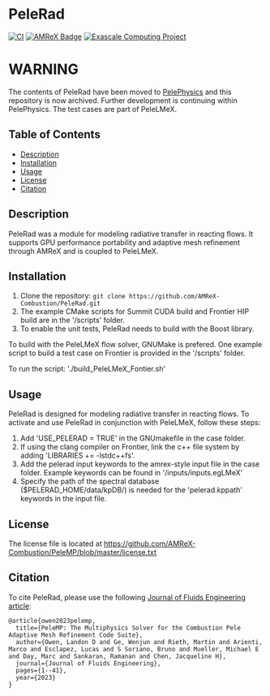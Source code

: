 # PeleRad

[![CI](https://github.com/AMReX-Combustion/PeleRad/actions/workflows/linux.yml/badge.svg)](https://github.com/AMReX-Combustion/PeleRad)
[![AMReX Badge](https://img.shields.io/static/v1?label=%22powered%20by%22&message=%22AMReX%22&color=%22blue%22)](https://amrex-codes.github.io/amrex/)
[![Exascale Computing Project](https://img.shields.io/badge/supported%20by-ECP-blue)](https://www.exascaleproject.org/research-project/combustion-pele/)

# WARNING

The contents of PeleRad have been moved to [PelePhysics](https://github.com/AMReX-Combustion/PelePhysics) and this repository is now archived.
Further development is continuing within PelePhysics. The test cases are part of PeleLMeX.

## Table of Contents
- [Description](#description)
- [Installation](#installation)
- [Usage](#usage)
- [License](#license)
- [Citation](#citation)

## Description
PeleRad was a module for modeling radiative transfer in reacting flows. It supports GPU performance portability and adaptive mesh refinement through AMReX and is coupled to PeleLMeX.

## Installation
1. Clone the repository: `git clone https://github.com/AMReX-Combustion/PeleRad.git`
2. The example CMake scripts for Summit CUDA build and Frontier HIP build are in the '/scripts' folder.
3. To enable the unit tests, PeleRad needs to build with the Boost library.

To build with the PeleLMeX flow solver, GNUMake is prefered.
One example script to build a test case on Frontier is provided in the '/scripts' folder.

To run the script:
'./build_PeleLMeX_Fontier.sh'

## Usage
PeleRad is designed for modeling radiative transfer in reacting flows. To activate and use PeleRad in conjunction with PeleLMeX, follow these steps:
1. Add 'USE_PELERAD = TRUE' in the GNUmakefile in the case folder.
2. If using the clang compiler on Frontier, link the c++ file system by adding 'LIBRARIES += -lstdc++fs'.
3. Add the pelerad input keywords to the amrex-style input file in the case folder. Example keywords can be found in '/inputs/inputs.egLMeX'
4. Specify the path of the spectral database ($PELERAD_HOME/data/kpDB/) is needed for the 'pelerad.kppath' keywords in the input file.

## License
The license file is located at
https://github.com/AMReX-Combustion/PeleMP/blob/master/license.txt

## Citation
To cite PeleRad, please use the following [Journal of Fluids Engineering article](https://doi.org/10.1115/1.4064494):
```
@article{owen2023pelemp,
  title={PeleMP: The Multiphysics Solver for the Combustion Pele Adaptive Mesh Refinement Code Suite},
  author={Owen, Landon D and Ge, Wenjun and Rieth, Martin and Arienti, Marco and Esclapez, Lucas and S Soriano, Bruno and Mueller, Michael E and Day, Marc and Sankaran, Ramanan and Chen, Jacqueline H},
  journal={Journal of Fluids Engineering},
  pages={1--41},
  year={2023}
}
```